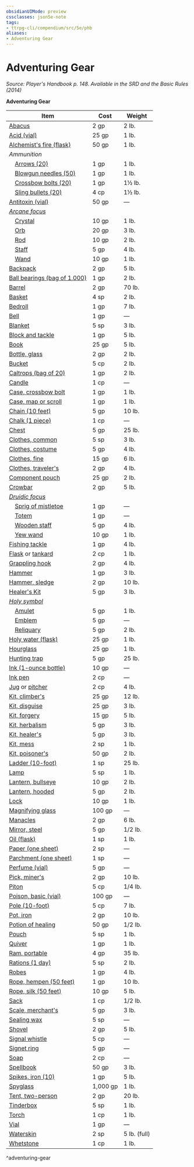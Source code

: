 ```yaml
---
obsidianUIMode: preview
cssclasses: json5e-note
tags:
- ttrpg-cli/compendium/src/5e/phb
aliases:
- Adventuring Gear
---
```

# Adventuring Gear
*Source: Player's Handbook p. 148. Available in the <span title='Systems Reference Document (5.1)'>SRD</span> and the Basic Rules (2014)* 

**Adventuring Gear**

| Item | Cost | Weight |
|------|------|--------|
| [Abacus](/3-Mechanics/CLI/Compendium/items/abacus.md) | 2 gp | 2 lb. |
| [Acid (vial)](/3-Mechanics/CLI/Compendium/items/acid-vial.md) | 25 gp | 1 lb. |
| [Alchemist's fire (flask)](/3-Mechanics/CLI/Compendium/items/alchemists-fire-flask.md) | 50 gp | 1 lb. |
| *Ammunition* |  |  |
| &emsp;[Arrows (20)](/3-Mechanics/CLI/Compendium/items/arrows-20.md) | 1 gp | 1 lb. |
| &emsp;[Blowgun needles (50)](/3-Mechanics/CLI/Compendium/items/blowgun-needles-50.md) | 1 gp | 1 lb. |
| &emsp;[Crossbow bolts (20)](/3-Mechanics/CLI/Compendium/items/crossbow-bolts-20.md) | 1 gp | 1½ lb. |
| &emsp;[Sling bullets (20)](/3-Mechanics/CLI/Compendium/items/sling-bullets-20.md) | 4 cp | 1½ lb. |
| [Antitoxin (vial)](/3-Mechanics/CLI/Compendium/items/antitoxin-vial.md) | 50 gp | — |
| *[Arcane focus](/3-Mechanics/CLI/Compendium/items/arcane-focus.md)* |  |  |
| &emsp;[Crystal](/3-Mechanics/CLI/Compendium/items/crystal.md) | 10 gp | 1 lb. |
| &emsp;[Orb](/3-Mechanics/CLI/Compendium/items/orb.md) | 20 gp | 3 lb. |
| &emsp;[Rod](/3-Mechanics/CLI/Compendium/items/rod.md) | 10 gp | 2 lb. |
| &emsp;[Staff](/3-Mechanics/CLI/Compendium/items/staff.md) | 5 gp | 4 lb. |
| &emsp;[Wand](/3-Mechanics/CLI/Compendium/items/wand.md) | 10 gp | 1 lb. |
| [Backpack](/3-Mechanics/CLI/Compendium/items/backpack.md) | 2 gp | 5 lb. |
| [Ball bearings (bag of 1,000)](/3-Mechanics/CLI/Compendium/items/ball-bearings-bag-of-1000.md) | 1 gp | 2 lb. |
| [Barrel](/3-Mechanics/CLI/Compendium/items/barrel.md) | 2 gp | 70 lb. |
| [Basket](/3-Mechanics/CLI/Compendium/items/basket.md) | 4 sp | 2 lb. |
| [Bedroll](/3-Mechanics/CLI/Compendium/items/bedroll.md) | 1 gp | 7 lb. |
| [Bell](/3-Mechanics/CLI/Compendium/items/bell.md) | 1 gp | — |
| [Blanket](/3-Mechanics/CLI/Compendium/items/blanket.md) | 5 sp | 3 lb. |
| [Block and tackle](/3-Mechanics/CLI/Compendium/items/block-and-tackle.md) | 1 gp | 5 lb. |
| [Book](/3-Mechanics/CLI/Compendium/items/book.md) | 25 gp | 5 lb. |
| [Bottle, glass](/3-Mechanics/CLI/Compendium/items/glass-bottle.md) | 2 gp | 2 lb. |
| [Bucket](/3-Mechanics/CLI/Compendium/items/bucket.md) | 5 cp | 2 lb. |
| [Caltrops (bag of 20)](/3-Mechanics/CLI/Compendium/items/caltrops-bag-of-20.md) | 1 gp | 2 lb. |
| [Candle](/3-Mechanics/CLI/Compendium/items/candle.md) | 1 cp | — |
| [Case, crossbow bolt](/3-Mechanics/CLI/Compendium/items/crossbow-bolt-case.md) | 1 gp | 1 lb. |
| [Case, map or scroll](/3-Mechanics/CLI/Compendium/items/map-or-scroll-case.md) | 1 gp | 1 lb. |
| [Chain (10 feet)](/3-Mechanics/CLI/Compendium/items/chain-10-feet.md) | 5 gp | 10 lb. |
| [Chalk (1 piece)](/3-Mechanics/CLI/Compendium/items/chalk-1-piece.md) | 1 cp | — |
| [Chest](/3-Mechanics/CLI/Compendium/items/chest.md) | 5 gp | 25 lb. |
| [Clothes, common](/3-Mechanics/CLI/Compendium/items/common-clothes.md) | 5 sp | 3 lb. |
| [Clothes, costume](/3-Mechanics/CLI/Compendium/items/costume-clothes.md) | 5 gp | 4 lb. |
| [Clothes, fine](/3-Mechanics/CLI/Compendium/items/fine-clothes.md) | 15 gp | 6 lb. |
| [Clothes, traveler's](/3-Mechanics/CLI/Compendium/items/travelers-clothes.md) | 2 gp | 4 lb. |
| [Component pouch](/3-Mechanics/CLI/Compendium/items/component-pouch.md) | 25 gp | 2 lb. |
| [Crowbar](/3-Mechanics/CLI/Compendium/items/crowbar.md) | 2 gp | 5 lb. |
| *[Druidic focus](/3-Mechanics/CLI/Compendium/items/druidic-focus.md)* |  |  |
| &emsp;[Sprig of mistletoe](/3-Mechanics/CLI/Compendium/items/sprig-of-mistletoe.md) | 1 gp | — |
| &emsp;[Totem](/3-Mechanics/CLI/Compendium/items/totem.md) | 1 gp | — |
| &emsp;[Wooden staff](/3-Mechanics/CLI/Compendium/items/wooden-staff.md) | 5 gp | 4 lb. |
| &emsp;[Yew wand](/3-Mechanics/CLI/Compendium/items/yew-wand.md) | 10 gp | 1 lb. |
| [Fishing tackle](/3-Mechanics/CLI/Compendium/items/fishing-tackle.md) | 1 gp | 4 lb. |
| [Flask](/3-Mechanics/CLI/Compendium/items/flask.md) or [tankard](/3-Mechanics/CLI/Compendium/items/tankard.md) | 2 cp | 1 lb. |
| [Grappling hook](/3-Mechanics/CLI/Compendium/items/grappling-hook.md) | 2 gp | 4 lb. |
| [Hammer](/3-Mechanics/CLI/Compendium/items/hammer.md) | 1 gp | 3 lb. |
| [Hammer, sledge](/3-Mechanics/CLI/Compendium/items/sledgehammer.md) | 2 gp | 10 lb. |
| [Healer's Kit](/3-Mechanics/CLI/Compendium/items/healers-kit.md) | 5 gp | 3 lb. |
| *[Holy symbol](/3-Mechanics/CLI/Compendium/items/holy-symbol.md)* |  |  |
| &emsp;[Amulet](/3-Mechanics/CLI/Compendium/items/amulet.md) | 5 gp | 1 lb. |
| &emsp;[Emblem](/3-Mechanics/CLI/Compendium/items/emblem.md) | 5 gp | — |
| &emsp;[Reliquary](/3-Mechanics/CLI/Compendium/items/reliquary.md) | 5 gp | 2 lb. |
| [Holy water (flask)](/3-Mechanics/CLI/Compendium/items/holy-water-flask.md) | 25 gp | 1 lb. |
| [Hourglass](/3-Mechanics/CLI/Compendium/items/hourglass.md) | 25 gp | 1 lb. |
| [Hunting trap](/3-Mechanics/CLI/Compendium/items/hunting-trap.md) | 5 gp | 25 lb. |
| [Ink (1-ounce bottle)](/3-Mechanics/CLI/Compendium/items/ink-1-ounce-bottle.md) | 10 gp | — |
| [Ink pen](/3-Mechanics/CLI/Compendium/items/ink-pen.md) | 2 cp | — |
| [Jug](/3-Mechanics/CLI/Compendium/items/jug.md) or [pitcher](/3-Mechanics/CLI/Compendium/items/pitcher.md) | 2 cp | 4 lb. |
| [Kit, climber's](/3-Mechanics/CLI/Compendium/items/climbers-kit.md) | 25 gp | 12 lb. |
| [Kit, disguise](/3-Mechanics/CLI/Compendium/items/disguise-kit.md) | 25 gp | 3 lb. |
| [Kit, forgery](/3-Mechanics/CLI/Compendium/items/forgery-kit.md) | 15 gp | 5 lb. |
| [Kit, herbalism](/3-Mechanics/CLI/Compendium/items/herbalism-kit.md) | 5 gp | 3 lb. |
| [Kit, healer's](/3-Mechanics/CLI/Compendium/items/healers-kit.md) | 5 gp | 3 lb. |
| [Kit, mess](/3-Mechanics/CLI/Compendium/items/mess-kit.md) | 2 sp | 1 lb. |
| [Kit, poisoner's](/3-Mechanics/CLI/Compendium/items/poisoners-kit.md) | 50 gp | 2 lb. |
| [Ladder (10-foot)](/3-Mechanics/CLI/Compendium/items/ladder-10-foot.md) | 1 sp | 25 lb. |
| [Lamp](/3-Mechanics/CLI/Compendium/items/lamp.md) | 5 sp | 1 lb. |
| [Lantern, bullseye](/3-Mechanics/CLI/Compendium/items/bullseye-lantern.md) | 10 gp | 2 lb. |
| [Lantern, hooded](/3-Mechanics/CLI/Compendium/items/hooded-lantern.md) | 5 gp | 2 lb. |
| [Lock](/3-Mechanics/CLI/Compendium/items/lock.md) | 10 gp | 1 lb. |
| [Magnifying glass](/3-Mechanics/CLI/Compendium/items/magnifying-glass.md) | 100 gp | — |
| [Manacles](/3-Mechanics/CLI/Compendium/items/manacles.md) | 2 gp | 6 lb. |
| [Mirror, steel](/3-Mechanics/CLI/Compendium/items/steel-mirror.md) | 5 gp | 1/2 lb. |
| [Oil (flask)](/3-Mechanics/CLI/Compendium/items/oil-flask.md) | 1 sp | 1 lb. |
| [Paper (one sheet)](/3-Mechanics/CLI/Compendium/items/paper-one-sheet.md) | 2 sp | — |
| [Parchment (one sheet)](/3-Mechanics/CLI/Compendium/items/parchment-one-sheet.md) | 1 sp | — |
| [Perfume (vial)](/3-Mechanics/CLI/Compendium/items/perfume-vial.md) | 5 gp | — |
| [Pick, miner's](/3-Mechanics/CLI/Compendium/items/miners-pick.md) | 2 gp | 10 lb. |
| [Piton](/3-Mechanics/CLI/Compendium/items/piton.md) | 5 cp | 1/4 lb. |
| [Poison, basic (vial)](/3-Mechanics/CLI/Compendium/items/basic-poison-vial.md) | 100 gp | — |
| [Pole (10-foot)](/3-Mechanics/CLI/Compendium/items/pole-10-foot.md) | 5 cp | 7 lb. |
| [Pot, iron](/3-Mechanics/CLI/Compendium/items/iron-pot.md) | 2 gp | 10 lb. |
| [Potion of healing](/3-Mechanics/CLI/Compendium/items/potion-of-healing.md) | 50 gp | 1/2 lb. |
| [Pouch](/3-Mechanics/CLI/Compendium/items/pouch.md) | 5 sp | 1 lb. |
| [Quiver](/3-Mechanics/CLI/Compendium/items/quiver.md) | 1 gp | 1 lb. |
| [Ram, portable](/3-Mechanics/CLI/Compendium/items/portable-ram.md) | 4 gp | 35 lb. |
| [Rations (1 day)](/3-Mechanics/CLI/Compendium/items/rations-1-day.md) | 5 sp | 2 lb. |
| [Robes](/3-Mechanics/CLI/Compendium/items/robes.md) | 1 gp | 4 lb. |
| [Rope, hempen (50 feet)](/3-Mechanics/CLI/Compendium/items/hempen-rope-50-feet.md) | 1 gp | 10 lb. |
| [Rope, silk (50 feet)](/3-Mechanics/CLI/Compendium/items/silk-rope-50-feet.md) | 10 gp | 5 lb. |
| [Sack](/3-Mechanics/CLI/Compendium/items/sack.md) | 1 cp | 1/2 lb. |
| [Scale, merchant's](/3-Mechanics/CLI/Compendium/items/merchants-scale.md) | 5 gp | 3 lb. |
| [Sealing wax](/3-Mechanics/CLI/Compendium/items/sealing-wax.md) | 5 sp | — |
| [Shovel](/3-Mechanics/CLI/Compendium/items/shovel.md) | 2 gp | 5 lb. |
| [Signal whistle](/3-Mechanics/CLI/Compendium/items/signal-whistle.md) | 5 cp | — |
| [Signet ring](/3-Mechanics/CLI/Compendium/items/signet-ring.md) | 5 gp | — |
| [Soap](/3-Mechanics/CLI/Compendium/items/soap.md) | 2 cp | — |
| [Spellbook](/3-Mechanics/CLI/Compendium/items/spellbook.md) | 50 gp | 3 lb. |
| [Spikes, iron (10)](/3-Mechanics/CLI/Compendium/items/iron-spikes-10.md) | 1 gp | 5 lb. |
| [Spyglass](/3-Mechanics/CLI/Compendium/items/spyglass.md) | 1,000 gp | 1 lb. |
| [Tent, two-person](/3-Mechanics/CLI/Compendium/items/two-person-tent.md) | 2 gp | 20 lb. |
| [Tinderbox](/3-Mechanics/CLI/Compendium/items/tinderbox.md) | 5 sp | 1 lb. |
| [Torch](/3-Mechanics/CLI/Compendium/items/torch.md) | 1 cp | 1 lb. |
| [Vial](/3-Mechanics/CLI/Compendium/items/vial.md) | 1 gp | — |
| [Waterskin](/3-Mechanics/CLI/Compendium/items/waterskin.md) | 2 sp | 5 lb. (full) |
| [Whetstone](/3-Mechanics/CLI/Compendium/items/whetstone.md) | 1 cp | 1 lb. |
^adventuring-gear